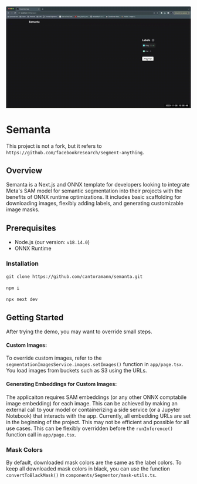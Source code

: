 ![](https://github.com/cantoramann/semanta/blob/main/demo.gif)

# Semanta

This project is not a fork, but it refers to `https://github.com/facebookresearch/segment-anything`.

## Overview

Semanta is a Next.js and ONNX template for developers looking to integrate Meta's SAM model for semantic segmentation into their projects with the benefits of ONNX runtime optimizations. It includes basic scaffolding for downloading images, flexibly adding labels, and generating customizable image masks.

## Prerequisites

- Node.js (our version: `v18.14.0`)
- ONNX Runtime

### Installation

`git clone https://github.com/cantoramann/semanta.git`

`npm i`

`npx next dev`

## Getting Started

After trying the demo, you may want to override small steps.

#### Custom Images:

To override custom images, refer to the `segmentationImagesService.images.setImages()` function in `app/page.tsx`. You load images from buckets such as S3 using the URLs.

#### Generating Embeddings for Custom Images:

The applicaiton requires SAM embeddings (or any other ONNX comptabile image embedding) for each image. This can be achieved by making an external call to your model or containerizing a side service (or a Jupyter Notebook) that interacts with the app. Currently, all embedding URLs are set in the beginning of the project. This may not be efficient and possible for all use cases. This can be flexibly overridden before the `runInference()` function call in `app/page.tsx`.

### Mask Colors

By default, downloaded mask colors are the same as the label colors. To keep all downloaded mask colors in black, you can use the function `convertToBlackMask()` in `components/Segmentor/mask-utils.ts`.
